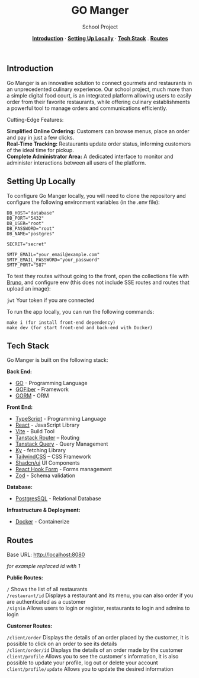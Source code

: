 <h1 align="center">GO Manger</h1>
<p align="center">
  School Project
</p>

<p align="center">
  <a href="#introduction"><strong>Introduction</strong></a> ·
  <a href="#setting-up-locally"><strong>Setting Up Locally</strong></a> ·
  <a href="#tech-stack"><strong>Tech Stack</strong></a> .
  <a href="#routes"><strong>Routes</strong></a>
</p>
<br/>

## Introduction

Go Manger is an innovative solution to connect gourmets and restaurants in an unprecedented culinary experience. Our school project, much more than a simple digital food court, is an integrated platform allowing users to easily order from their favorite restaurants, while offering culinary establishments a powerful tool to manage orders and communications efficiently.

Cutting-Edge Features:

**Simplified Online Ordering:** Customers can browse menus, place an order and pay in just a few clicks.<br>
**Real-Time Tracking:** Restaurants update order status, informing customers of the ideal time for pickup.<br>
**Complete Administrator Area:** A dedicated interface to monitor and administer interactions between all users of the platform.

## Setting Up Locally

To configure Go Manger locally, you will need to clone the repository and configure the following environment variables (in the .env file):

```
DB_HOST="database"
DB_PORT="5432"
DB_USER="root"
DB_PASSWORD="root"
DB_NAME="postgres"

SECRET="secret"

SMTP_EMAIL="your_email@example.com"
SMTP_EMAIL_PASSWORD="your_password"
SMTP_PORT="587"
```

To test they routes without going to the front, open the collections file with [Bruno](https://www.usebruno.com/), and configure env (this does not include SSE routes and routes that upload an image):

`jwt` Your token if you are connected

To run the app locally, you can run the following commands:

```
make i (for install front-end dependency)
make dev (for start front-end and back-end with Docker)
```

## Tech Stack

Go Manger is built on the following stack:

**Back End:**
- [GO](https://go.dev/) - Programming Language
- [GOFiber](https://gofiber.io/) - Framework
- [GORM](https://gorm.io/) - ORM

**Front End:**
- [TypeScript](https://www.typescriptlang.org/) - Programming Language
- [React](https://fr.react.dev/) - JavaScript Library
- [Vite](https://vitejs.dev/) - Build Tool
- [Tanstack Router](https://tanstack.com/router/v1) – Routing
- [Tanstack Query](https://tanstack.com/query/latest) - Query Management
- [Ky](https://github.com/sindresorhus/ky) - fetching Library
- [TailwindCSS](https://tailwindcss.com/) – CSS Framework
- [Shadcn/ui](https://ui.shadcn.com/) UI Components
- [React Hook Form](https://react-hook-form.com/) - Forms management
- [Zod](https://zod.dev/) - Schema validation

**Database:**
- [PostgresSQL](https://www.postgresql.org/) - Relational Database

**Infrastructure & Deployment:**
- [Docker](https://www.docker.com/) - Containerize

## Routes

Base URL: [http://localhost:8080](http://localhost:8080)

*for example replaced id with 1*

**Public Routes:**

`/` Shows the list of all restaurants<br>
`/restaurant/id` Displays a restaurant and its menu, you can also order if you are authenticated as a customer<br>
`/signin` Allows users to login or register, restaurants to login and admins to login<br>

**Customer Routes:**

`/client/order` Displays the details of an order placed by the customer, it is possible to click on an order to see its details<br>
`/client/order/id` Displays the details of an order made by the customer<br>
`client/profile` Allows you to see the customer's information, it is also possible to update your profile, log out or delete your account<br>
`client/profile/update` Allows you to update the desired information<br>